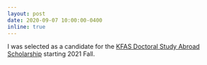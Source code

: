 ```yaml
---
layout: post
date: 2020-09-07 10:00:00-0400
inline: true
---
```


I was selected as a candidate for the [KFAS Doctoral Study Abroad Scholarship](http://www.kfas.or.kr/ScholarShip/ScholarShip0201.aspx?pCulture=en) starting 2021 Fall.
